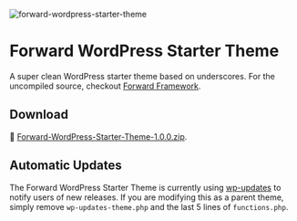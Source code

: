 ![forward-wordpress-starter-theme](https://cloud.githubusercontent.com/assets/1250818/8885259/dc5923d0-3212-11e5-9579-25d6731ba6ca.jpg)

# Forward WordPress Starter Theme

A super clean WordPress starter theme based on underscores. For the uncompiled source, checkout [Forward Framework](https://github.com/drawbackwards/Forward-Framework).

## Download

💾 [Forward-WordPress-Starter-Theme-1.0.0.zip](https://github.com/drawbackwards/Forward-WordPress-Starter-Theme/releases/download/v1.0.0/Forward-WordPress-Starter-Theme-1.0.0.zip).

## Automatic Updates

The Forward WordPress Starter Theme is currently using [wp-updates](http://wp-updates.com) to notify users of new releases. If you are modifying this as a parent theme, simply remove `wp-updates-theme.php` and the last 5 lines of `functions.php`.